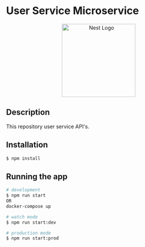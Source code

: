 # User Service Microservice

<p align="center">
  <a href="http://nestjs.com/" target="blank"><img src="https://nestjs.com/img/logo-small.svg" width="200" alt="Nest Logo" /></a>
</p>


## Description

This repository user service API's.

## Installation

```bash
$ npm install
```

## Running the app

```bash
# development
$ npm run start
OR
docker-compose up

# watch mode
$ npm run start:dev

# production mode
$ npm run start:prod
```
